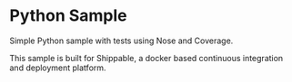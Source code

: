 Python Sample
=======================

Simple Python sample with tests using Nose and Coverage.

This sample is built for Shippable, a docker based continuous integration and deployment platform.
